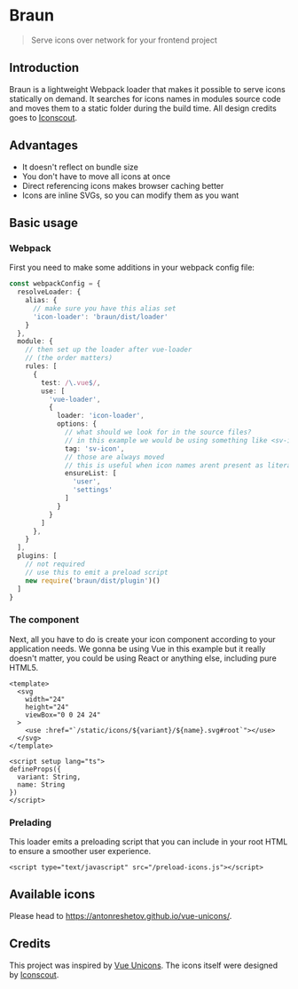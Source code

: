 # Braun
>Serve icons over network for your frontend project

## Introduction

Braun is a lightweight Webpack loader that makes it possible to serve icons statically on demand. It searches for icons names in modules source code and moves them to a static folder during the build time. All design credits goes to [Iconscout](https://github.com/iconscout/unicons).

## Advantages

- It doesn't reflect on bundle size
- You don't have to move all icons at once
- Direct referencing icons makes browser caching better
- Icons are inline SVGs, so you can modify them as you want

## Basic usage

### Webpack

First you need to make some additions in your webpack config file:

```typescript
const webpackConfig = {
  resolveLoader: {
    alias: {
      // make sure you have this alias set
      'icon-loader': 'braun/dist/loader'
    }
  },
  module: {
    // then set up the loader after vue-loader
    // (the order matters)
    rules: [
      {
        test: /\.vue$/,
        use: [
          'vue-loader',
          {
            loader: 'icon-loader',
            options: {
              // what should we look for in the source files?
              // in this example we would be using something like <sv-icon name="user" />
              tag: 'sv-icon',
              // those are always moved
              // this is useful when icon names arent present as literals in files
              ensureList: [
                'user',
                'settings'
              ]
            }
          }
        ]
      },
    }
  ],
  plugins: [
    // not required
    // use this to emit a preload script
    new require('braun/dist/plugin')()
  ]
}
```

### The component

Next, all you have to do is create your icon component according to your application needs. We gonna be using Vue in this example but it really doesn't matter, you could be using React or anything else, including pure HTML5.

```
<template>
  <svg
    width="24"
    height="24"
    viewBox="0 0 24 24"
  >
    <use :href="`/static/icons/${variant}/${name}.svg#root`"></use>
  </svg>
</template>

<script setup lang="ts">
defineProps({
  variant: String,
  name: String
})
</script>
```

### Prelading

This loader emits a preloading script that you can include in your root HTML to ensure a smoother user experience.
```
<script type="text/javascript" src="/preload-icons.js"></script>
```

## Available icons

Please head to https://antonreshetov.github.io/vue-unicons/.

## Credits
This project was inspired by [Vue Unicons](https://github.com/antonreshetov/vue-unicons). The icons itself were designed by [Iconscout](https://github.com/iconscout/unicons).
